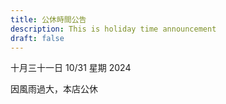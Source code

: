 ```yaml
---
title: 公休時間公告
description: This is holiday time announcement
draft: false
---
```

十月三十一日 10/31 星期 2024

因風雨過大，本店公休
